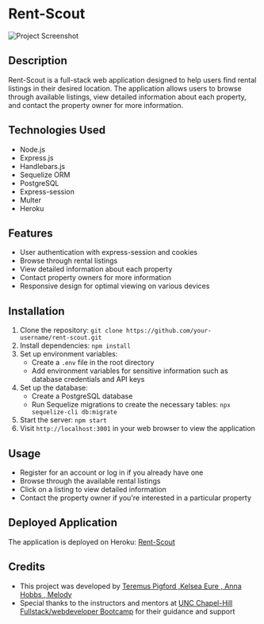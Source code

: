 # Rent-Scout

![Project Screenshot](screenshot.png)

## Description
Rent-Scout is a full-stack web application designed to help users find rental listings in their desired location. The application allows users to browse through available listings, view detailed information about each property, and contact the property owner for more information.

## Technologies Used
- Node.js
- Express.js
- Handlebars.js
- Sequelize ORM
- PostgreSQL
- Express-session
- Multer
- Heroku

## Features
- User authentication with express-session and cookies
- Browse through rental listings
- View detailed information about each property
- Contact property owners for more information
- Responsive design for optimal viewing on various devices

## Installation
1. Clone the repository: `git clone https://github.com/your-username/rent-scout.git`
2. Install dependencies: `npm install`
3. Set up environment variables:
   - Create a `.env` file in the root directory
   - Add environment variables for sensitive information such as database credentials and API keys
4. Set up the database:
   - Create a PostgreSQL database
   - Run Sequelize migrations to create the necessary tables: `npx sequelize-cli db:migrate`
5. Start the server: `npm start`
6. Visit `http://localhost:3001` in your web browser to view the application

## Usage
- Register for an account or log in if you already have one
- Browse through the available rental listings
- Click on a listing to view detailed information
- Contact the property owner if you're interested in a particular property

## Deployed Application
The application is deployed on Heroku: [Rent-Scout](https:aqueous-inlet-88621//.herokuapp.com/)

## Credits
- This project was developed by [Teremus Pigford ,Kelsea Eure , Anna Hobbs , Melody](https://github.com/)
- Special thanks to the instructors and mentors at [UNC Chapel-Hill Fullstack/webdeveloper Bootcamp](https://bootcamp.com/) for their guidance and support

